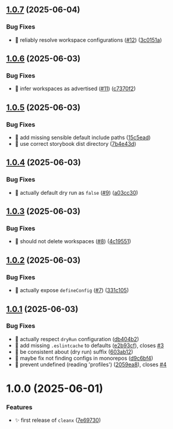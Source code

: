 ## [1.0.7](https://github.com/jimmy-guzman/cleanx/compare/v1.0.6...v1.0.7) (2025-06-04)


### Bug Fixes

* 🐛 reliably resolve workspace configurations ([#12](https://github.com/jimmy-guzman/cleanx/issues/12)) ([3c0151a](https://github.com/jimmy-guzman/cleanx/commit/3c0151aeb56c8a61cbde51b0e0c5d0a3753f26b2))

## [1.0.6](https://github.com/jimmy-guzman/cleanx/compare/v1.0.5...v1.0.6) (2025-06-03)


### Bug Fixes

* 🐛 infer workspaces as advertised ([#11](https://github.com/jimmy-guzman/cleanx/issues/11)) ([c7370f2](https://github.com/jimmy-guzman/cleanx/commit/c7370f2240c46a3298895f4a6a712834e7d1878e))

## [1.0.5](https://github.com/jimmy-guzman/cleanx/compare/v1.0.4...v1.0.5) (2025-06-03)


### Bug Fixes

* 🐛 add missing sensible default include paths ([15c5ead](https://github.com/jimmy-guzman/cleanx/commit/15c5ead705b77a1a08431ad08d0cebb6114f961c))
* 🐛 use correct storybook dist directory ([7b4e43d](https://github.com/jimmy-guzman/cleanx/commit/7b4e43de543e4c4feed99cd3e58da123fe0d5ce4))

## [1.0.4](https://github.com/jimmy-guzman/cleanx/compare/v1.0.3...v1.0.4) (2025-06-03)


### Bug Fixes

* 🐛 actually default dry run as `false` ([#9](https://github.com/jimmy-guzman/cleanx/issues/9)) ([a03cc30](https://github.com/jimmy-guzman/cleanx/commit/a03cc301a25966b91a05b3bfbb5f538f46660820))

## [1.0.3](https://github.com/jimmy-guzman/cleanx/compare/v1.0.2...v1.0.3) (2025-06-03)


### Bug Fixes

* 🐛 should not delete workspaces ([#8](https://github.com/jimmy-guzman/cleanx/issues/8)) ([4c19551](https://github.com/jimmy-guzman/cleanx/commit/4c19551455e45faf2673ab6264d71059483f7af7))

## [1.0.2](https://github.com/jimmy-guzman/cleanx/compare/v1.0.1...v1.0.2) (2025-06-03)


### Bug Fixes

* 🐛 actually expose `defineConfig` ([#7](https://github.com/jimmy-guzman/cleanx/issues/7)) ([331c105](https://github.com/jimmy-guzman/cleanx/commit/331c105f2c7c351d071a0d6b98a3428a3bff5739))

## [1.0.1](https://github.com/jimmy-guzman/cleanx/compare/v1.0.0...v1.0.1) (2025-06-03)


### Bug Fixes

* 🐛 actually respect `dryRun` configuration ([db404b2](https://github.com/jimmy-guzman/cleanx/commit/db404b255090c1718bc13494ef4a018a20ae5b6c))
* 🐛 add missing `.eslintcache` to defaults ([e2b93cf](https://github.com/jimmy-guzman/cleanx/commit/e2b93cf2bd3f96630bb65565f91f67c2d1de97e2)), closes [#3](https://github.com/jimmy-guzman/cleanx/issues/3)
* 🐛 be consistent about (dry run) suffix ([603ab12](https://github.com/jimmy-guzman/cleanx/commit/603ab12550a07bf20df40866c570ac5abfb69b64))
* 🐛 maybe fix not finding configs in monorepos ([d9c6bf4](https://github.com/jimmy-guzman/cleanx/commit/d9c6bf4b2966a6e88aff7e24e8373a6416f74784))
* 🐛 prevent undefined (reading 'profiles') ([2059ea8](https://github.com/jimmy-guzman/cleanx/commit/2059ea8c6765e4c81728df8f5f7a7a24e3be801d)), closes [#4](https://github.com/jimmy-guzman/cleanx/issues/4)

# 1.0.0 (2025-06-01)


### Features

* ✨ first release of `cleanx` ([7e69730](https://github.com/jimmy-guzman/cleanx/commit/7e6973073d74ece55c9d7d220e3b2e49aff6d7b4))
